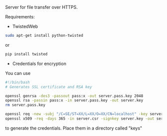 Server for file transfer over HTTPS. 

Requirements:

* TwistedWeb
```bash
sudo apt-get install python-twisted
```
or
```bash
pip install twisted
```

* Credentials for encryption

You can use 
```bash
#!/bin/bash
# Generates SSL certificate and RSA key

openssl genrsa -des3 -passout pass:x -out server.pass.key 2048
openssl rsa -passin pass:x -in server.pass.key -out server.key
rm server.pass.key

openssl req -new -subj "/C=SE/ST=XX/L=XX/O=XX/CN=localhost" -key server.key -out server.csr
openssl x509 -req -days 365 -in server.csr -signkey server.key -out server.crt 
```
to generate the credentials. Place them in a directory called "keys"


